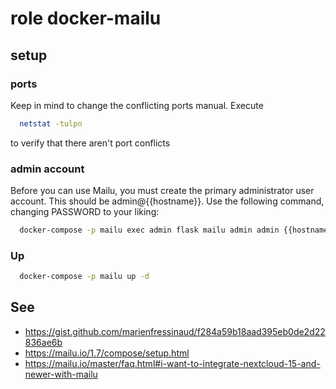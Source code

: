 # role docker-mailu

## setup
### ports
Keep in mind to change the conflicting ports manual.
Execute

```bash
  netstat -tulpn
```

to verify that there aren't port conflicts

### admin account

Before you can use Mailu, you must create the primary administrator user account. This should be admin@{{hostname}}. Use the following command, changing PASSWORD to your liking:

```bash
  docker-compose -p mailu exec admin flask mailu admin admin {{hostname}} PASSWORD
```

### Up

```bash
  docker-compose -p mailu up -d
```

## See
- https://gist.github.com/marienfressinaud/f284a59b18aad395eb0de2d22836ae6b
- https://mailu.io/1.7/compose/setup.html
- https://mailu.io/master/faq.html#i-want-to-integrate-nextcloud-15-and-newer-with-mailu
